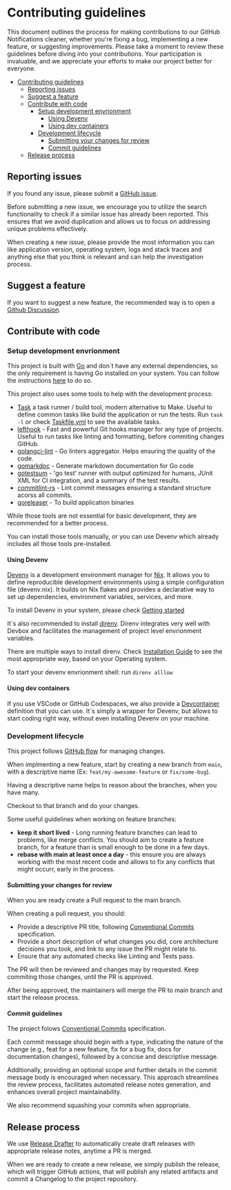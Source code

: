 # Contributing guidelines

This document outlines the process for making contributions to our GitHub Notifications cleaner, whether you're fixing a bug, implementing a new feature, or suggesting improvements. Please take a moment to review these guidelines before diving into your contributions. Your participation is invaluable, and we appreciate your efforts to make our project better for everyone.

- [Contributing guidelines](#contributing-guidelines)
  - [Reporting issues](#reporting-issues)
  - [Suggest a feature](#suggest-a-feature)
  - [Contribute with code](#contribute-with-code)
    - [Setup development envrionment](#setup-development-envrionment)
      - [Using Devenv](#using-devenv)
      - [Using dev containers](#using-dev-containers)
    - [Development lifecycle](#development-lifecycle)
      - [Submitting your changes for review](#submitting-your-changes-for-review)
      - [Commit guidelines](#commit-guidelines)
  - [Release process](#release-process)


## Reporting issues

If you found any issue, please submit a [GitHub issue](https://github.com/brpaz/github-notifications-cleaner/issues).

Before submitting a new issue, we encourage you to utilize the search functionality to check if a similar issue has already been reported. This ensures that we avoid duplication and allows us to focus on addressing unique problems effectively.

When creating a new issue, please provide the most information you can like application version, operating system, logs and stack traces and anything else that you think is relevant and can help the investigation process.

## Suggest a feature

If you want to suggest a new feature, the recommended way is to open a [Github Discussion](https://github.com/brpaz/github-notifications-cleaner/discussions).

## Contribute with code

### Setup development envrionment

This project is built with [Go](https://go.dev) and don´t have any external dependencies, so the only requirement is having Go installed on your system. You can follow the instructions [here](https://go.dev/dl/) to do so.

This project also uses some tools to help with the development process:

- [Task](https://taskfile.dev/) a task runner / build tool, modern alternative to Make. Useful to define common tasks like build the application or run the tests. Run `task -l` or check [Taskfile.yml](Taskfile.yml) to see the available tasks.
- [lefthook](https://github.com/evilmartians/lefthook) -  Fast and powerful Git hooks manager for any type of projects. Useful to run tasks like linting and formatting, before commiting changes GitHub.
- [golangci-lint](https://golangci-lint.run/) - Go linters aggregator. Helps ensuring the quality of the code.
- [gomarkdoc](https://github.com/princjef/gomarkdoc) - Generate markdown documentation for Go code
- [gotestsum](https://github.com/gotestyourself/gotestsum) - 'go test' runner with output optimized for humans, JUnit XML for CI integration, and a summary of the test results.
- [commitlint-rs](https://lib.rs/crates/commitlint-rs) - Lint commit messages ensuring a standard structure acorss all commits.
- [goreleaser](https://github.com/goreleaser/goreleaser) - To build application binaries

While those tools are not essential for basic development, they are recommended for a better process.

You can install those tools manually, or you can use Devenv which already includes all those tools pre-installed.

#### Using Devenv

[Devenv](https://devenv.sh/) is a development environment manager for [Nix](https://nixos.org/). It allows you to define reproducible development environments using a simple configuration file (devenv.nix). It builds on Nix flakes and provides a declarative way to set up dependencies, environment variables, services, and more.

To install Devenv in your system, please check [Getting started](https://devenv.sh/getting-started/)

It´s also recommended to install [direnv](https://direnv.net/). Direnv integrates very well with Devbox and facilitates the management of project level envrionment variables.

There are multiple ways to install direnv. Check [Installation Guide](https://direnv.net/docs/installation.html) to see the most appropriate way, based on your Operating system.

To start your devenv envrionment shell: run `direnv alllow`

#### Using dev containers

If you use VSCode or GitHub Codespaces, we also provide a [Devcontainer](https://containers.dev/) definition that you can use. It´s simply a wrapper for Devenv, but allows to start coding right way, without even installing Devenv on your machine.


### Development lifecycle

This project follows [GitHub flow](https://docs.github.com/en/get-started/using-github/github-flow) for managing changes.

When implmenting a new feature, start by creating a new branch from `main`, with a descriptive name (Ex: `feat/my-awesome-feature` or `fix/some-bug`).

Having a descriptive name helps to reason about the branches, when you have many.

Checkout to that branch and do your changes.

Some useful guidelines when working on feature branches:

- **keep it short lived** - Long running feature branches can lead to problems, like merge conflicts. You should aim to create a feature branch, for a feature than is small enough to be done in a few days.
- **rebase with main at least once a day** - this ensure you are always working with the most recent code and allows to fix any conflicts that might occurr, early in the process.

#### Submitting your changes for review

When you are ready create a Pull request to the main branch.

When creating a pull request, you should:

- Provide a descriptive PR title, following [Conventional Commits](https://www.conventionalcommits.org/en/) specification.
- Provide a short description of what changes you did, core architecture decisions you took, and link to any issue the PR might relate to.
- Ensure that any automated checks like Linting and Tests pass.

The PR will then be reviewed and changes may by requested. Keep commiting those changes, until the PR is approved.

After being approved, the maintainers will merge the PR to main branch and start the release process.

#### Commit guidelines

The project folows [Conventional Commits](https://www.conventionalcommits.org/en/) specification.

Each commit message should begin with a type, indicating the nature of the change (e.g., feat for a new feature, fix for a bug fix, docs for documentation changes), followed by a concise and descriptive message.

Additionally, providing an optional scope and further details in the commit message body is encouraged when necessary. This approach streamlines the review process, facilitates automated release notes generation, and enhances overall project maintainability.

We also recommend squashing your commits when appropriate.

## Release process

We use [Release Drafter](https://github.com/marketplace/actions/release-drafter) to automatically create draft releases with appropriate release notes, anytime a PR is merged.

When we are ready to create a new release, we simply publish the release, which will trigger GitHub actions, that will publish any related artifacts and commit a Changelog to the project repository.


